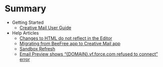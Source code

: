 # Summary

- Getting Started
  - [Creative Mail User Guide](Getting_Started/Creative_Mail_User_Guide.md)
- Help Articles
  - [Changes to HTML do not reflect in the Editor](Help_Articles/Changes_to_HTML_do_not_reflect_in_the_Editor.md)
  - [Migrating from BeeFree app to Creative Mail app](Help_Articles/Migrating_from_BeeFree_app_to_Creative_Mail_app.md)
  - [Sandbox Refresh](Help_Articles/Sandbox_Refresh.md)
  - [Email Preview shows “{DOMAIN}.vf.force.com refused to connect” error](Help_Articles/Email_Preview_shows_error.md)
